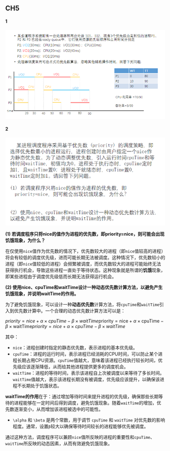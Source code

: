 ## CH5

#### 1

<img src="image-24.png" alt="alt text" style="zoom:80%;" />

#### 2

<img src="image-25.png" alt="alt text" style="zoom:80%;" />

**(1) 若调度程序只将nice的值作为进程的优先数，即priority=nice，则可能会出现饥饿现象，为什么？**

在仅使用`nice`值作为优先数的情况下，优先数较大的进程（即`nice`值较高的进程）将会有较低的调度优先级，进而可能长期无法被调度。这种情况下，优先数较小的进程（即`nice`值较低的进程）会频繁被调度，而优先数较大的进程可能始终无法获得执行机会，导致这些进程一直处于等待状态。这种现象就是所谓的**饥饿**现象，即某些进程由于调度优先级低而长期无法获得运行机会。

**(2) 使用nice、cpuTime和waitTime设计一种动态优先数计算方法，以避免产生饥饿现象，并说明waitTime的作用。**

为了避免饥饿现象，可以设计一种**动态优先数**计算方法，将`cpuTime`和`waitTime`引入到优先数计算中。一个合理的动态优先数计算方法可以是：

$priority=nice+α×cpuTime−β×waitTime\text{priority} = \text{nice} + \alpha \times \text{cpuTime} - \beta \times \text{waitTime}priority=nice+α×cpuTime−β×waitTime$

其中：

- `nice`：进程创建时指定的静态优先数，表示进程的基本优先级。
- `cpuTime`：进程的运行时间，表示进程已经消耗的CPU时间，可以防止某个进程长期占用CPU资源。`cpuTime`值越大，意味着该进程已经执行较长时间，优先级应该逐渐降低，从而给其他进程提供更多的调度机会。
- `waitTime`：进程的等待时间，表示该进程自上次被调度以来等待了多长时间。`waitTime`值越大，表示该进程长期没有被调度，优先级应该提升，以确保该进程不长期处于饥饿状态。

**waitTime的作用**在于：通过增加等待时间来提升进程的优先级，确保那些长期等待的进程能够在一定时间后得到调度，避免饥饿现象。随着`waitTime`的增加，优先数逐渐变小，从而增加该进程被选中的可能性。

- `\alpha` 和 `\beta` 是两个常数，用于调节 `cpuTime` 和 `waitTime` 对优先数的影响程度。通常，设置`β`较大以确保等待时间较长的进程能够优先被调度。

通过这种方法，调度程序可以兼顾`nice`值所反映的进程的重要性和`cpuTime`、`waitTime`所反映的动态因素，从而有效避免饥饿现象。
